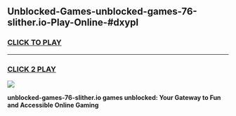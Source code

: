 
## Unblocked-Games-unblocked-games-76-slither.io-Play-Online-#dxypl
<h3>
<a href="https://premium.freeplayer.one?title=unblocked-games-76-slither.io&ref=27F">CLICK TO PLAY</a></h3>
<hr>

<h3>
<a href="https://premium.freeplayer.one?title=unblocked-games-76-slither.io&ref=27F">CLICK 2 PLAY</a>
  
</h3>

<a href="https://premium.freeplayer.one?title=unblocked-games-76-slither.io&ref=27F"><img src="https://clearcache.store/games.png"></a>


**unblocked-games-76-slither.io games unblocked: Your Gateway to Fun and Accessible Online Gaming**
